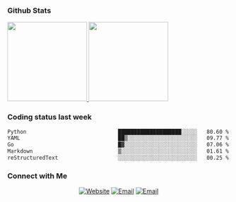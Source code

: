 
### Github Stats

<a href="https://github.com/lileixuan">
  <img height="180em" src="https://github-readme-stats.vercel.app/api?username=lileixuan&theme=buefy&show_icons=true" />
  <img height="180em" src="https://github-readme-stats.vercel.app/api/top-langs/?username=lileixuan&theme=buefy&layout=compact" />
</a>

### Coding status last week 

<!--START_SECTION:waka-->

```txt
Python                             ████████████████████░░░░░   80.60 %
YAML                               ██▒░░░░░░░░░░░░░░░░░░░░░░   09.77 %
Go                                 █▓░░░░░░░░░░░░░░░░░░░░░░░   07.06 %
Markdown                           ▒░░░░░░░░░░░░░░░░░░░░░░░░   01.61 %
reStructuredText                   ░░░░░░░░░░░░░░░░░░░░░░░░░   00.25 %
```

<!--END_SECTION:waka-->

### Connect with Me 

<p align="center">
<a href="https://www.koomu.cn/"><img alt="Website" src="https://img.shields.io/badge/Website-www.koomu.cn-blue?style=flat-square&logo=google-chrome"></a>
<a href="mailto:lileixuan@gmail.com"><img alt="Email" src="https://img.shields.io/badge/Email-lileixuan@gmail.com-blue?style=flat-square&logo=gmail"></a>
<a href="https://www.koomu.cn/rss/"><img alt="Email" src="https://img.shields.io/badge/RSS-www.koomu.cn%2Frss%2F-blue?style=flat-square&logo=rss"></a>


</p>
